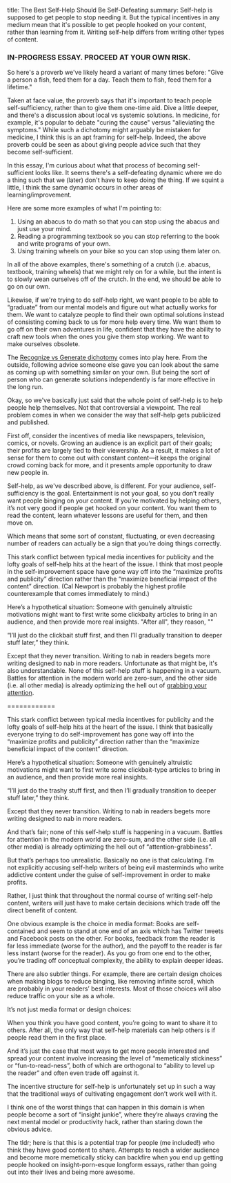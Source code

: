 title: The Best Self-Help Should Be Self-Defeating
summary: Self-help is supposed to get people to stop needing it. But the typical incentives in any medium mean that it's possible to get people hooked on your content, rather than learning from it. Writing self-help differs from writing other types of content.

### IN-PROGRESS ESSAY. PROCEED AT YOUR OWN RISK.

So here's a proverb we've likely heard a variant of many times before: "Give a person a fish, feed them for a day. Teach them to fish, feed them for a lifetime."

Taken at face value, the proverb says that it's important to teach people self-sufficiency, rather than to give them one-time aid. Dive a little deeper, and there's a discussion about local vs systemic solutions. In medicine, for example, it's popular to debate "curing the cause" versus "alleviating the symptoms." While such a dichotomy might arguably be mistaken for medicine, I think this is an apt framing for self-help. Indeed, the above proverb could be seen as about giving people advice such that they become self-sufficient.

In this essay, I'm curious about what that process of becoming self-sufficient looks like. It seems there's a self-defeating dynamic where we do a thing such that we (later) don't have to keep doing the thing. If we squint a little, I think the same dynamic occurs in other areas of learning/improvement.

Here are some more examples of what I'm pointing to:

1. Using an abacus to do math so that you can stop using the abacus and just use your mind.
2. Reading a programming textbook so you can stop referring to the book and write programs of your own.
3. Using training wheels on your bike so you can stop using them later on.

In all of the above examples, there's something of a crutch (i.e. abacus, textbook, training wheels) that we might rely on for a while, but the intent is to slowly wean ourselves off of the crutch. In the end, we should be able to go on our own. 

Likewise, if we're trying to do self-help right, we want people to be able to “graduate” from our mental models and figure out what actually works for them. We want to catalyze people to find their own optimal solutions instead of consisting coming back to us for more help every time. We want them to go off on their own adventures in life, confident that they have the ability to craft new tools when the ones you give them stop working. We want to make ourselves obsolete.

The [Recognize vs Generate dichotomy](https://mlu.red/recognizing-vs-generating) comes into play here. From the outside, following advice someone else gave you can look about the same as coming up with something similar on your own. But being the sort of person who can generate solutions independently is far more effective in the long run.

Okay, so we've basically just said that the whole point of self-help is to help people help themselves. Not that controversial a viewpoint. The real problem comes in when we consider the way that self-help gets publicized and published.

First off, consider the incentives of media like newspapers, television, comics, or novels. Growing an audience is an explicit part of their goals; their profits are largely tied to their viewership. As a result, it makes a lot of sense for them to come out with constant content—it keeps the original crowd coming back for more, and it presents ample opportunity to draw new people in.

Self-help, as we've described above, is different. For your audience, self-sufficiency is the goal. Entertainment is not your goal, so you don’t really want people binging on your content. If you’re motivated by helping others, it’s not very good if people get hooked on your content. You want them to read the content, learn whatever lessons are useful for them, and then move on.

Which means that some sort of constant, fluctuating, or even decreasing number of readers can actually be a sign that you’re doing things correctly.

This stark conflict between typical media incentives for publicity and the lofty goals of self-help hits at the heart of the issue. I think that most people in the self-improvement space have gone way off into the “maximize profits and publicity” direction rather than the “maximize beneficial impact of the content” direction. (Cal Newport is probably the highest profile counterexample that comes immediately to mind.)

Here’s a hypothetical situation: Someone with genuinely altruistic motivations might want to first write some clickbaity articles to bring in an audience, and then provide more real insights. "After all", they reason, ""

“I’ll just do the clickbait stuff first, and then I’ll gradually transition to deeper stuff later,” they think.

Except that they never transition. Writing to nab in readers begets more writing designed to nab in more readers. Unfortunate as that might be, it's also understandable. None of this self-help stuff is happening in a vacuum. Battles for attention in the modern world are zero-sum, and the other side (i.e. all other media) is already optimizing the hell out of [grabbing your attention](http://www.tristanharris.com/2016/05/how-technology-hijacks-peoples-minds%e2%80%8a-%e2%80%8afrom-a-magician-and-googles-design-ethicist/). 

============

This stark conflict between typical media incentives for publicity and the lofty goals of self-help hits at the heart of the issue. I think that basically everyone trying to do self-improvement has gone way off into the “maximize profits and publicity” direction rather than the “maximize beneficial impact of the content” direction.

Here’s a hypothetical situation: Someone with genuinely altruistic motivations might want to first write some clickbait-type articles to bring in an audience, and then provide more real insights.

“I’ll just do the trashy stuff first, and then I’ll gradually transition to deeper stuff later,” they think.

Except that they never transition. Writing to nab in readers begets more writing designed to nab in more readers.

And that’s fair; none of this self-help stuff is happening in a vacuum. Battles for attention in the modern world are zero-sum, and the other side (i.e. all other media) is already optimizing the hell out of “attention-grabbiness”.

But that’s perhaps too unrealistic. Basically no one is that calculating. I’m not explicitly accusing self-help writers of being evil masterminds who write addictive content under the guise of self-improvement in order to make profits.

Rather, I just think that throughout the normal course of writing self-help content, writers will just have to make certain decisions which trade off the direct benefit of content.

One obvious example is the choice in media format: Books are self-contained and seem to stand at one end of an axis which has Twitter tweets and Facebook posts on the other. For books, feedback from the reader is far less immediate (worse for the author), and the payoff to the reader is far less instant (worse for the reader). As you go from one end to the other, you’re trading off conceptual complexity, the ability to explain deeper ideas.

There are also subtler things. For example, there are certain design choices when making blogs to reduce binging, like removing infinite scroll, which are probably in your readers’ best interests. Most of those choices will also reduce traffic on your site as a whole.

It’s not just media format or design choices:

When you think you have good content, you’re going to want to share it to others. After all, the only way that self-help materials can help others is if people read them in the first place.

And it’s just the case that most ways to get more people interested and spread your content involve increasing the level of “memetically stickiness” or “fun-to-read-ness”, both of which are orthogonal to “ability to level up the reader” and often even trade off against it.

The incentive structure for self-help is unfortunately set up in such a way that the traditional ways of cultivating engagement don’t work well with it.

I think one of the worst things that can happen in this domain is when people become a sort of “insight junkie”, where they’re always craving the next mental model or productivity hack, rather than staring down the obvious advice.

The tldr; here is that this is a potential trap for people (me included!) who think they have good content to share. Attempts to reach a wider audience and become more memetically sticky can backfire when you end up getting people hooked on insight-porn-esque longform essays, rather than going out into their lives and being more awesome.
